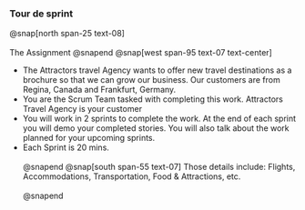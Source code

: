 ### Tour de sprint
@snap[north span-25 text-08]
<br><br>
The Assignment
@snapend
@snap[west span-95 text-07 text-center]
- The Attractors travel Agency wants to offer new travel destinations as a brochure so that we can grow our business. Our customers are from Regina, Canada and Frankfurt, Germany.
- You are the Scrum Team tasked with completing this work. Attractors Travel Agency is your customer
- You will work in 2 sprints to complete the work. At the end of each sprint you will demo your completed stories. You will also talk about the work planned for your upcoming sprints.
- Each Sprint is 20 mins.
<br><br>
@snapend
@snap[south span-55 text-07]
Those details include:
Flights, Accommodations, Transportation, Food & Attractions, etc.
<br><br>
@snapend
